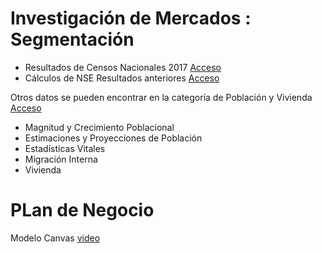 # Investigación de Mercados : Segmentación

* Resultados de Censos Nacionales 2017
[Acceso](http://censo2017.inei.gob.pe/resultados-definitivos-de-los-censos-nacionales-2017/)
* Cálculos de NSE Resultados anteriores [Acceso](http://apeim.com.pe/informes-nse-anteriores/)

Otros datos se pueden encontrar en la categoría de Población y Vivienda [Acceso](https://www.inei.gob.pe/estadisticas/indice-tematico/poblacion-y-vivienda/)

* Magnitud y Crecimiento Poblacional
* Estimaciones y Proyecciones de Población
* Estadísticas Vitales
* Migración Interna
* Vivienda 

# PLan de Negocio

Modelo Canvas [video](https://www.youtube.com/watch?v=i1Le5GYkBT8)
